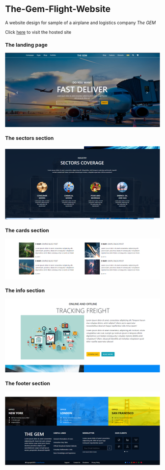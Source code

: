 # The-Gem-Flight-Website

A website design for sample of a airplane and logistics company *The GEM*

Click <a href='https://mayank-141-shaw.github.io/The-Gem-Flight-Website/' >here</a> to visit the hosted site

### The landing page
<img src='https://github.com/Mayank-141-Shaw/The-Gem-Flight-Website/blob/main/screenshots/landing.png' />

### The sectors section
<img src='https://github.com/Mayank-141-Shaw/The-Gem-Flight-Website/blob/main/screenshots/sectors.png' />

### The cards section
<img src='https://github.com/Mayank-141-Shaw/The-Gem-Flight-Website/blob/main/screenshots/cards.png' />

### The info section
<img src='https://github.com/Mayank-141-Shaw/The-Gem-Flight-Website/blob/main/screenshots/info.png' />

### The footer section
<img src='https://github.com/Mayank-141-Shaw/The-Gem-Flight-Website/blob/main/screenshots/footer.png' />
